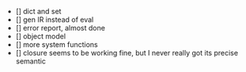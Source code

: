 
* [] dict and set
* [] gen IR instead of eval
* [] error report, almost done
* [] object model
* [] more system functions
* [] closure seems to be working fine, but I never really got its precise semantic
